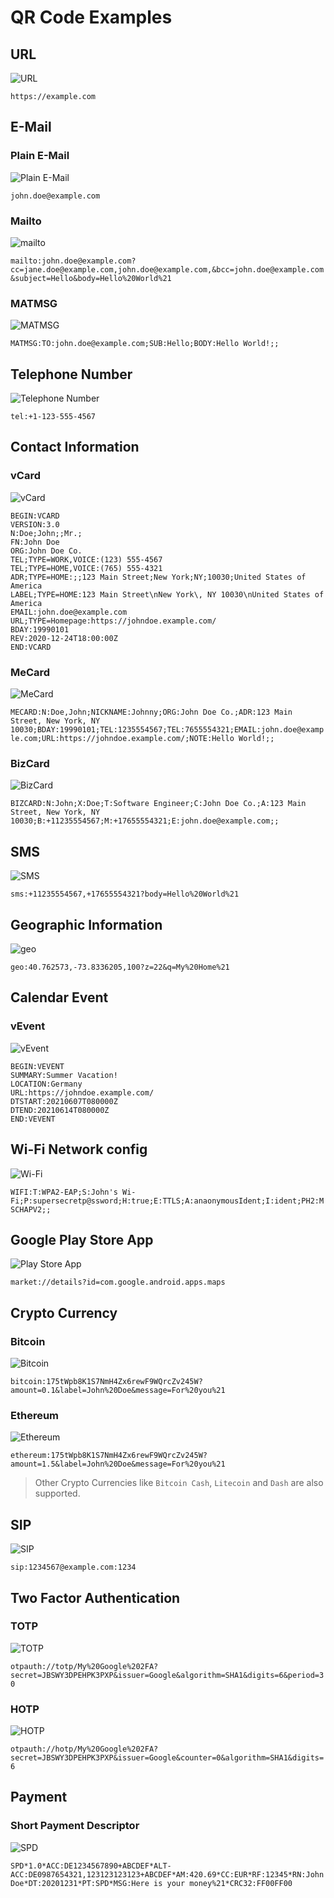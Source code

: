 # QR Code Examples

## URL

![URL](url.png)

`https://example.com`

## E-Mail

### Plain E-Mail

![Plain E-Mail](email_plain.png)

`john.doe@example.com`

### Mailto

![mailto](email_mailto.png)

`mailto:john.doe@example.com?cc=jane.doe@example.com,john.doe@example.com,&bcc=john.doe@example.com&subject=Hello&body=Hello%20World%21`

### MATMSG

![MATMSG](email_matmsg.png)

`MATMSG:TO:john.doe@example.com;SUB:Hello;BODY:Hello World!;;`

## Telephone Number

![Telephone Number](tel.png)

`tel:+1-123-555-4567`

## Contact Information

### vCard

![vCard](vcard.png)

``` vcf
BEGIN:VCARD
VERSION:3.0
N:Doe;John;;Mr.;
FN:John Doe
ORG:John Doe Co.
TEL;TYPE=WORK,VOICE:(123) 555-4567
TEL;TYPE=HOME,VOICE:(765) 555-4321
ADR;TYPE=HOME:;;123 Main Street;New York;NY;10030;United States of America
LABEL;TYPE=HOME:123 Main Street\nNew York\, NY 10030\nUnited States of America
EMAIL:john.doe@example.com
URL;TYPE=Homepage:https://johndoe.example.com/
BDAY:19990101
REV:2020-12-24T18:00:00Z
END:VCARD
```

### MeCard

![MeCard](mecard.png)

`MECARD:N:Doe,John;NICKNAME:Johnny;ORG:John Doe Co.;ADR:123 Main Street, New York, NY 10030;BDAY:19990101;TEL:1235554567;TEL:7655554321;EMAIL:john.doe@example.com;URL:https://johndoe.example.com/;NOTE:Hello World!;;`

### BizCard

![BizCard](bizcard.png)

`BIZCARD:N:John;X:Doe;T:Software Engineer;C:John Doe Co.;A:123 Main Street, New York, NY 10030;B:+11235554567;M:+17655554321;E:john.doe@example.com;;`

## SMS

![SMS](sms.png)

`sms:+11235554567,+17655554321?body=Hello%20World%21`

## Geographic Information

![geo](geo.png)

`geo:40.762573,-73.8336205,100?z=22&q=My%20Home%21`

## Calendar Event

### vEvent

![vEvent](vevent.png)

``` vevent
BEGIN:VEVENT
SUMMARY:Summer Vacation!
LOCATION:Germany
URL:https://johndoe.example.com/
DTSTART:20210607T080000Z
DTEND:20210614T080000Z
END:VEVENT
```

## Wi-Fi Network config

![Wi-Fi](wifi.png)

`WIFI:T:WPA2-EAP;S:John's Wi-Fi;P:supersecretp@ssword;H:true;E:TTLS;A:anaonymousIdent;I:ident;PH2:MSCHAPV2;;`

## Google Play Store App

![Play Store App](market.png)

`market://details?id=com.google.android.apps.maps`

## Crypto Currency

### Bitcoin

![Bitcoin](bitcoin.png)

`bitcoin:175tWpb8K1S7NmH4Zx6rewF9WQrcZv245W?amount=0.1&label=John%20Doe&message=For%20you%21`

### Ethereum

![Ethereum](ethereum.png)

`ethereum:175tWpb8K1S7NmH4Zx6rewF9WQrcZv245W?amount=1.5&label=John%20Doe&message=For%20you%21`

> Other Crypto Currencies like `Bitcoin Cash`, `Litecoin` and `Dash` are also supported.

## SIP

![SIP](sip.png)

`sip:1234567@example.com:1234`

## Two Factor Authentication

### TOTP

![TOTP](totp.png)

`otpauth://totp/My%20Google%202FA?secret=JBSWY3DPEHPK3PXP&issuer=Google&algorithm=SHA1&digits=6&period=30`

### HOTP

![HOTP](hotp.png)

`otpauth://hotp/My%20Google%202FA?secret=JBSWY3DPEHPK3PXP&issuer=Google&counter=0&algorithm=SHA1&digits=6`

## Payment

### Short Payment Descriptor

![SPD](spd.png)

`SPD*1.0*ACC:DE1234567890+ABCDEF*ALT-ACC:DE0987654321,123123123123+ABCDEF*AM:420.69*CC:EUR*RF:12345*RN:John Doe*DT:20201231*PT:SPD*MSG:Here is your money%21*CRC32:FF00FF00`
